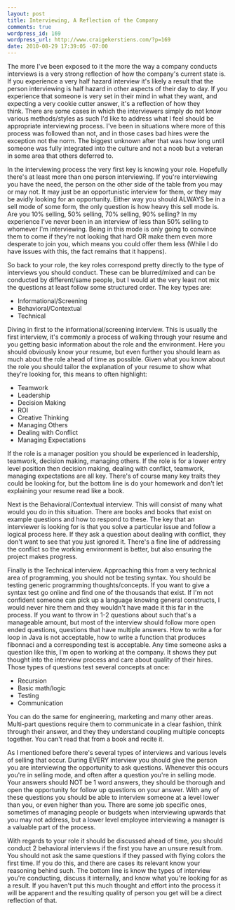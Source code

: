 ```yaml
--- 
layout: post
title: Interviewing, A Reflection of the Company
comments: true
wordpress_id: 169
wordpress_url: http://www.craigekerstiens.com/?p=169
date: 2010-08-29 17:39:05 -07:00
---
```

The more I've been exposed to it the more the way a company conducts interviews is a very strong reflection of how the company's current state is. If you experience a very half hazard interview it's likely a result that the person interviewing is half hazard in other aspects of their day to day. If you experience that someone is very set in their mind in what they want, and expecting a very cookie cutter answer, it's a reflection of how they think. There are some cases in which the interviewers simply do not know various methods/styles as such I'd like to address what I feel should be appropriate interviewing process. I've been in situations where more of this process was followed than not, and in those cases bad hires were the exception not the norm. The biggest unknown after that was how long until someone was fully integrated into the culture and not a noob but a veteran in some area that others deferred to.

<!--more-->In the interviewing process the very first key is knowing your role. Hopefully there's at least more than one person interviewing. If you're interviewing you have the need, the person on the other side of the table from you may or may not. It may just be an opportunistic interview for them, or they may be avidly looking for an opportunity. Either way you should ALWAYS be in a sell mode of some form, the only question is how heavy this sell mode is. Are you 10% selling, 50% selling, 70% selling, 90% selling? In my experience I've never been in an interview of less than 50% selling to whomever I'm interviewing. Being in this mode is only going to convince them to come if they're not looking that hard OR make them even more desperate to join you, which means you could offer them less (While I do have issues with this, the fact remains that it happens).

So back to your role, the key roles correspond pretty directly to the type of interviews you should conduct. These can be blurred/mixed and can be conducted by different/same people, but I would at the very least not mix the questions at least follow some structured order. The key types are:
<ul>
	<li>Informational/Screening</li>
	<li>Behavioral/Contextual</li>
	<li>Technical</li>
</ul>
Diving in first to the informational/screening interview. This is usually the first interview, it's commonly a process of walking through your resume and you getting basic information about the role and the environment. Here you should obviously know your resume, but even further you should learn as much about the role ahead of time as possible. Given what you know about the role you should tailor the explanation of your resume to show what they're looking for, this means to often highlight:
<ul>
	<li>Teamwork</li>
	<li>Leadership</li>
	<li>Decision Making</li>
	<li>ROI</li>
	<li>Creative Thinking</li>
	<li>Managing Others</li>
	<li>Dealing with Conflict</li>
	<li>Managing Expectations</li>
</ul>
If the role is a manager position you should be experienced in leadership, teamwork, decision making, managing others. If the role is for a lower entry level position then decision making, dealing with conflict, teamwork, managing expectations are all key. There's of course many key traits they could be looking for, but the bottom line is do your homework and don't let explaining your resume read like a book.

Next is the Behavioral/Contextual interview. This will consist of many what would you do in this situation. There are books and books that exist on example questions and how to respond to these. The key that an interviewer is looking for is that you solve a particular issue and follow a logical process here. If they ask a question about dealing with conflict, they don't want to see that you just ignored it. There's a fine line of addressing the conflict so the working environment is better, but also ensuring the project makes progress.

Finally is the Technical interview. Approaching this from a very technical area of programming, you should not be testing syntax. You should be testing generic programming thoughts/concepts. If you want to give a syntax test go online and find one of the thousands that exist. If I'm not confident someone can pick up a language knowing general constructs, I would never hire them and they wouldn't have made it this far in the process. If you want to throw in 1-2 questions about such that's a manageable amount, but most of the interview should follow more open ended questions, questions that have multiple answers. How to write a for loop in Java is not acceptable, how to write a function that produces fibonnaci and a corresponding test is acceptable. Any time someone asks a question like this, I'm open to working at the company. It shows they put thought into the interview process and care about quality of their hires. Those types of questions test several concepts at once:
<ul>
	<li>Recursion</li>
	<li>Basic math/logic</li>
	<li>Testing</li>
	<li>Communication</li>
</ul>
You can do the same for engineering, marketing and many other areas. Multi-part questions require them to communicate in a clear fashion, think through their answer, and they they understand coupling multiple concepts together. You can't read that from a book and recite it.

As I mentioned before there's several types of interviews and various levels of selling that occur. During EVERY interview you should give the person you are interviewing the opportunity to ask questions. Whenever this occurs you're in selling mode, and often after a question you're in selling mode. Your answers should NOT be 1 word answers, they should be thorough and open the opportunity for follow up questions on your answer. With any of these questions you should be able to interview someone at a level lower than you, or even higher than you. There are some job specific ones, sometimes of managing people or budgets when interviewing upwards that you may not address, but a lower level employee interviewing a manager is a valuable part of the process.

With regards to your role it should be discussed ahead of time, you should conduct 2 behavioral interviews if the first you have an unsure result from. You should not ask the same questions if they passed with flying colors the first time. If you do this, and there are cases its relevant know your reasoning behind such. The bottom line is know the types of interview you're conducting, discuss it internally, and know what you're looking for as a result. If you haven't put this much thought and effort into the process it will be apparent and the resulting quality of person you get will be a direct reflection of that.
